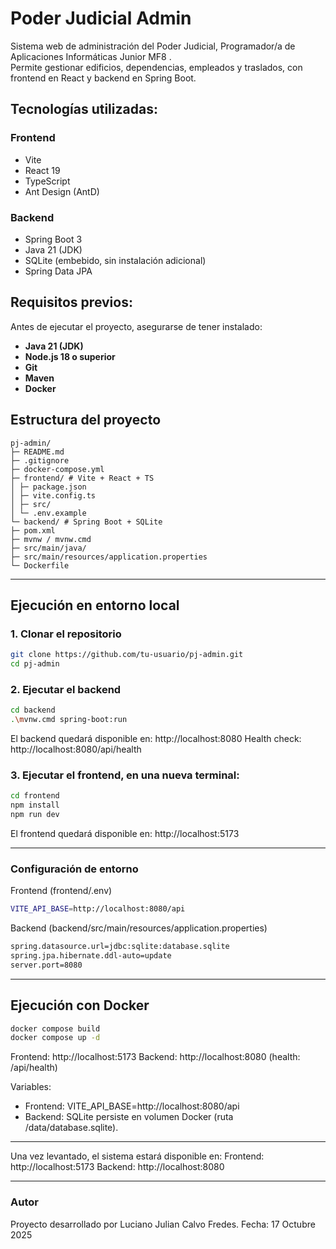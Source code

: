 # Poder Judicial Admin

Sistema web de administración del Poder Judicial, Programador/a de Aplicaciones Informáticas Junior MF8 .  
Permite gestionar edificios, dependencias, empleados y traslados, con frontend en React y backend en Spring Boot.

## Tecnologías utilizadas:

### Frontend
- Vite
- React 19
- TypeScript
- Ant Design (AntD)

### Backend
- Spring Boot 3
- Java 21 (JDK)
- SQLite (embebido, sin instalación adicional)
- Spring Data JPA

## Requisitos previos:

Antes de ejecutar el proyecto, asegurarse de tener instalado:

- **Java 21 (JDK)**
- **Node.js 18 o superior** 
- **Git**
- **Maven**
- **Docker**

## Estructura del proyecto
```
pj-admin/
├─ README.md
├─ .gitignore
├─ docker-compose.yml
├─ frontend/ # Vite + React + TS
│ ├─ package.json
│ ├─ vite.config.ts
│ ├─ src/
│ └─ .env.example
└─ backend/ # Spring Boot + SQLite
├─ pom.xml
├─ mvnw / mvnw.cmd
├─ src/main/java/
├─ src/main/resources/application.properties
└─ Dockerfile
```
---

## Ejecución en entorno local

### 1. Clonar el repositorio

```bash
git clone https://github.com/tu-usuario/pj-admin.git
cd pj-admin
```


### 2. Ejecutar el backend
```bash
cd backend
.\mvnw.cmd spring-boot:run
```

El backend quedará disponible en:
http://localhost:8080
Health check:
http://localhost:8080/api/health

### 3. Ejecutar el frontend, en una nueva terminal:
```bash
cd frontend
npm install
npm run dev
```

El frontend quedará disponible en:
http://localhost:5173

---

### Configuración de entorno

Frontend (frontend/.env)
```bash
VITE_API_BASE=http://localhost:8080/api
```

Backend (backend/src/main/resources/application.properties)
```bash
spring.datasource.url=jdbc:sqlite:database.sqlite
spring.jpa.hibernate.ddl-auto=update
server.port=8080
```

---

## Ejecución con Docker

```bash
docker compose build
docker compose up -d
```

Frontend: http://localhost:5173
Backend:  http://localhost:8080   (health: /api/health)

Variables:
- Frontend: VITE_API_BASE=http://localhost:8080/api
- Backend:  SQLite persiste en volumen Docker (ruta /data/database.sqlite).

---

Una vez levantado, el sistema estará disponible en:
Frontend: http://localhost:5173
Backend: http://localhost:8080

---

### Autor
Proyecto desarrollado por Luciano Julian Calvo Fredes.
Fecha: 17 Octubre 2025
